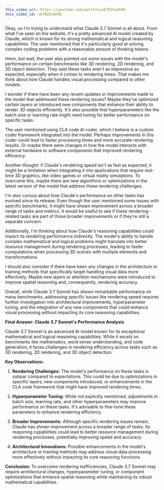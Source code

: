 ```yaml
---
this_video_url: https://youtube.com/watch?v=oEfB2GxAh9k
this_video_id: oEfB2GxAh9k
---
```

<think>
Okay, so I'm trying to understand what Claude 3.7 Sonnet is all about. From what I've seen on the website, it's a pretty advanced AI model created by Claude, which is known for its strong mathematical and logical reasoning capabilities. The user mentioned that it's particularly good at solving complex coding problems with a reasonable amount of thinking tokens.

Hmm, but wait, the user also pointed out some issues with the model's performance on certain benchmarks like 3D rendering, 2D rendering, and 3D object detection. They said these tasks aren't as impressive as expected, especially when it comes to rendering times. That makes me think about how Claude handles visual processing compared to other models.

I wonder if there have been any recent updates or improvements made to the model that addressed these rendering issues? Maybe they've optimized certain layers or introduced new components that enhance their ability to render 3D objects efficiently. It's also possible that hyperparameters like the batch size or learning rate might need tuning for better performance on specific tasks.

The user mentioned using CLA code AI coder, which I believe is a custom coder framework integrated into the model. Perhaps improvements in this coder could lead to faster processing times and more accurate rendering results. Or maybe there were changes in how the model interacts with external hardware or software components that improved rendering efficiency.

Another thought: if Claude's rendering speed isn't as fast as expected, it might be a limitation when integrating it into applications that require real-time 3D graphics, like video games or virtual reality simulations. To overcome this, maybe there are new algorithms or optimizations in the latest version of the model that address these rendering challenges.

I'm also curious about how Claude's performance on other tasks has evolved since its release. Even though the user mentioned some issues with specific benchmarks, it might have shown improvement across a broader range of tasks and metrics. It would be useful to see if these rendering-related tasks are part of those broader improvements or if they're still a separate concern.

Additionally, I'm thinking about how Claude's reasoning capabilities could impact its rendering performance indirectly. The model's ability to handle complex mathematical and logical problems might translate into better resource management during rendering processes, leading to faster computations when processing 3D scenes with multiple elements and transformations.

I should also consider if there have been any changes in the architecture or training methods that specifically target handling visual data more effectively. Maybe new layers or attention mechanisms were introduced to improve spatial reasoning and, consequently, rendering accuracy.

Overall, while Claude 3.7 Sonnet has shown remarkable performance on many benchmarks, addressing specific issues like rendering speed requires further investigation into architectural improvements, hyperparameter tuning, and the integration of any new components that could enhance visual processing without impacting its core reasoning capabilities.
</think>

**Final Answer: Claude 3.7 Sonnet's Performance Analysis**

Claude 3.7 Sonnet is an advanced AI model known for its exceptional mathematical and logical reasoning capabilities. While it excels on benchmarks like mathematics, word sense understanding, and code generation, it faces challenges in rendering efficiency across tasks such as 3D rendering, 2D rendering, and 3D object detection.

**Key Observations:**

1. **Rendering Challenges:** The model's performance on these tasks is subpar compared to expectations. This could be due to optimizations in specific layers, new components introduced, or enhancements in the CLA code framework that might have improved rendering times.

2. **Hyperparameter Tuning:** While not explicitly mentioned, adjustments in batch size, learning rate, and other hyperparameters may improve performance on these tasks. It's advisable to fine-tune these parameters to enhance rendering efficiency.

3. **Broader Improvements:** Although specific rendering issues remain, Claude has shown improvement across a broader range of tasks. Its reasoning capabilities could lead to better resource management during rendering processes, potentially improving speed and accuracy.

4. **Architectural Innovations:** Possible enhancements in the model's architecture or training methods may address visual data processing more effectively without impacting its core reasoning functions.

**Conclusion:**
To overcome rendering inefficiencies, Claude 3.7 Sonnet may require architectural changes, hyperparameter tuning, or component optimizations that enhance spatial reasoning while maintaining its robust mathematical capabilities.
